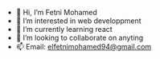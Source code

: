 - 👋 Hi, I’m Fetni Mohamed
- 👀 I’m interested in web developpment 
- 🌱 I’m currently learning react 
- 💞️ I’m looking to collaborate on anyting 
- 📫 Email: elfetnimohamed94@gmail.com

<!---
fetnimohamed/fetnimohamed is a ✨ special ✨ repository because its `README.md` (this file) appears on your GitHub profile.
You can click the Preview link to take a look at your changes.
--->
